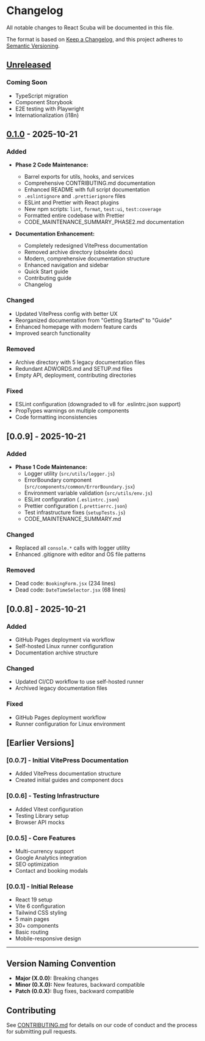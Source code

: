 # Changelog

All notable changes to React Scuba will be documented in this file.

The format is based on [Keep a Changelog](https://keepachangelog.com/en/1.0.0/),
and this project adheres to [Semantic Versioning](https://semver.org/spec/v2.0.0.html).

## [Unreleased]

### Coming Soon

- TypeScript migration
- Component Storybook
- E2E testing with Playwright
- Internationalization (i18n)

## [0.1.0] - 2025-10-21

### Added

- **Phase 2 Code Maintenance:**
  - Barrel exports for utils, hooks, and services
  - Comprehensive CONTRIBUTING.md documentation
  - Enhanced README with full script documentation
  - `.eslintignore` and `.prettierignore` files
  - ESLint and Prettier with React plugins
  - New npm scripts: `lint`, `format`, `test:ui`, `test:coverage`
  - Formatted entire codebase with Prettier
  - CODE_MAINTENANCE_SUMMARY_PHASE2.md documentation

- **Documentation Enhancement:**
  - Completely redesigned VitePress documentation
  - Removed archive directory (obsolete docs)
  - Modern, comprehensive documentation structure
  - Enhanced navigation and sidebar
  - Quick Start guide
  - Contributing guide
  - Changelog

### Changed

- Updated VitePress config with better UX
- Reorganized documentation from "Getting Started" to "Guide"
- Enhanced homepage with modern feature cards
- Improved search functionality

### Removed

- Archive directory with 5 legacy documentation files
- Redundant ADWORDS.md and SETUP.md files
- Empty API, deployment, contributing directories

### Fixed

- ESLint configuration (downgraded to v8 for .eslintrc.json support)
- PropTypes warnings on multiple components
- Code formatting inconsistencies

## [0.0.9] - 2025-10-21

### Added

- **Phase 1 Code Maintenance:**
  - Logger utility (`src/utils/logger.js`)
  - ErrorBoundary component (`src/components/common/ErrorBoundary.jsx`)
  - Environment variable validation (`src/utils/env.js`)
  - ESLint configuration (`.eslintrc.json`)
  - Prettier configuration (`.prettierrc.json`)
  - Test infrastructure fixes (`setupTests.js`)
  - CODE_MAINTENANCE_SUMMARY.md

### Changed

- Replaced all `console.*` calls with logger utility
- Enhanced .gitignore with editor and OS file patterns

### Removed

- Dead code: `BookingForm.jsx` (234 lines)
- Dead code: `DateTimeSelector.jsx` (68 lines)

## [0.0.8] - 2025-10-21

### Added

- GitHub Pages deployment via workflow
- Self-hosted Linux runner configuration
- Documentation archive structure

### Changed

- Updated CI/CD workflow to use self-hosted runner
- Archived legacy documentation files

### Fixed

- GitHub Pages deployment workflow
- Runner configuration for Linux environment

## [Earlier Versions]

### [0.0.7] - Initial VitePress Documentation

- Added VitePress documentation structure
- Created initial guides and component docs

### [0.0.6] - Testing Infrastructure

- Added Vitest configuration
- Testing Library setup
- Browser API mocks

### [0.0.5] - Core Features

- Multi-currency support
- Google Analytics integration
- SEO optimization
- Contact and booking modals

### [0.0.1] - Initial Release

- React 19 setup
- Vite 6 configuration
- Tailwind CSS styling
- 5 main pages
- 30+ components
- Basic routing
- Mobile-responsive design

---

## Version Naming Convention

- **Major (X.0.0):** Breaking changes
- **Minor (0.X.0):** New features, backward compatible
- **Patch (0.0.X):** Bug fixes, backward compatible

## Contributing

See [CONTRIBUTING.md](/contributing) for details on our code of conduct and the process for submitting pull requests.

[Unreleased]: https://github.com/DeanLuus22021994/react-scuba/compare/v0.1.0...HEAD
[0.1.0]: https://github.com/DeanLuus22021994/react-scuba/releases/tag/v0.1.0
